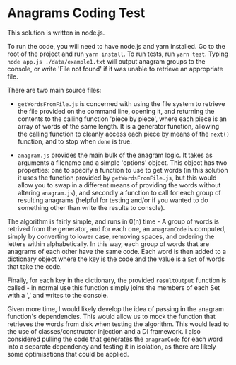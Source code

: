 # Anagrams Coding Test

This solution is written in node.js. 

To run the code, you will need to have node.js and yarn installed. Go to the root of the project and run `yarn install`. To run tests, run `yarn test`. Typing `node app.js ./data/example1.txt` will output anagram groups to the console, or write 'File not found' if it was unable to retrieve an appropriate file.

There are two main source files:

- `getWordsFromFile.js` is concerned with using the file system to retrieve the file provided on the command line, opening it, and returning the contents to the calling function 'piece by piece', where each piece is an array of words of the same length. It is a generator function, allowing the calling function to cleanly access each piece by means of the `next()` function, and to stop when `done` is true.

- `anagram.js` provides the main bulk of the anagram logic. It takes as arguments a filename and a simple 'options' object. This object has two properties: one to specify a function to use to get words (in this solution it uses the function provided by `getWordsFromFile.js`, but this would allow you to swap in a different means of providing the words without altering `anagram.js`), and secondly a function to call for each group of resulting anagrams (helpful for testing and/or if you wanted to do something other than write the results to console).

The algorithm is fairly simple, and runs in 0(n) time - A group of words is retrived from the generator, and for each one, an `anagramCode` is computed, simply by converting to lower case, removing spaces, and ordering the letters within alphabetically. In this way, each group of words that are anagrams of each other have the same code. Each word is then added to a dictionary object where the key is the code and the value is a `Set` of words that take the code.

Finally, for each key in the dictionary, the provided `resultOutput` function is called - in normal use this function simply joins the members of each Set with a ',' and writes to the console. 

Given more time, I would likely develop the idea of passing in the anagram function's dependencies. This would allow us to mock the function that retrieves the words from disk when testing the algorithm. This would lead to the use of classes/constructor injection and a DI framework. I also considered pulling the code that generates the `anagramCode` for each word into a separate dependency and testing it in isolation, as there are likely some optimisations that could be applied.

